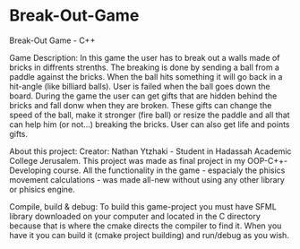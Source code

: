 # Break-Out-Game
Break-Out Game - C++

Game Description:
In this game the user has to break out a walls
made of bricks in diffrents strenths.
The breaking is done by sending a ball from a paddle against the bricks.
When the ball hits something it will go back in a hit-angle (like billiard balls).
User is failed when the ball goes down the board.
During the game the user can get gifts that are hidden behind
the bricks and fall donw when they are broken.
These gifts can change the speed of the ball, make it stronger (fire ball) or
resize the paddle and all that can help him (or not...) breaking the bricks.
User can also get life and points gifts.

About this project:
Creator: Nathan Ytzhaki - Student in Hadassah Academic College Jerusalem.
This project was made as final project in my OOP-C++-Developing course.
All the functionality in the game - espacialy the phisics movement calculations - was
made all-new without using any other library or phisics engine.

Compile, build & debug:
To build this game-project you must have SFML
library downloaded on your computer and located 
in the C directory because that is where the cmake directs the compiler to find it.
When you have it you can build it (cmake project building) and run/debug as you wish.


